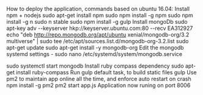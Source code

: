How to deploy the application, commands based on  ubuntu 16.04:
Install npm + nodejs
sudo apt-get install npm
sudo npm install -g npm
sudo npm install -g n
sudo n stable
sudo npm install -g gulp
Install mongoDb
sudo apt-key adv --keyserver hkp://keyserver.ubuntu.com:80 --recv EA312927
echo "deb http://repo.mongodb.org/apt/ubuntu xenial/mongodb-org/3.2 multiverse" | sudo tee /etc/apt/sources.list.d/mongodb-org-3.2.list
sudo apt-get update
sudo apt-get install -y mongodb-org
Edit the mongodb systemd settings - sudo nano /etc/systemd/system/mongodb.service

sudo systemctl start mongodb
Install ruby compass dependency
sudo apt-get install ruby-compass
Run gulp default task, to build static files
gulp
Use pm2 to maintain app online all the time, and enforce auto restart on crash
npm install -g pm2
pm2 start app.js
Application now runing on port 8006
